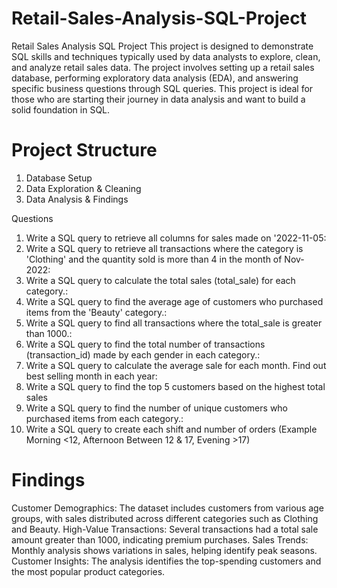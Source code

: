 # Retail-Sales-Analysis-SQL-Project
Retail Sales Analysis SQL Project
This project is designed to demonstrate SQL skills and techniques typically used by data analysts to explore, clean, and analyze retail sales data. The project involves setting up a retail sales database, performing exploratory data analysis (EDA), and answering specific business questions through SQL queries. This project is ideal for those who are starting their journey in data analysis and want to build a solid foundation in SQL.
# Project Structure
1. Database Setup
2. Data Exploration & Cleaning
3. Data Analysis & Findings

Questions
1. Write a SQL query to retrieve all columns for sales made on '2022-11-05:
2. Write a SQL query to retrieve all transactions where the category is 'Clothing' and the quantity sold is more than 4 in the month of Nov-2022:
3. Write a SQL query to calculate the total sales (total_sale) for each category.:
4. Write a SQL query to find the average age of customers who purchased items from the 'Beauty' category.:
5. Write a SQL query to find all transactions where the total_sale is greater than 1000.:
6. Write a SQL query to find the total number of transactions (transaction_id) made by each gender in each category.:
7. Write a SQL query to calculate the average sale for each month. Find out best selling month in each year:
8. Write a SQL query to find the top 5 customers based on the highest total sales
9. Write a SQL query to find the number of unique customers who purchased items from each category.:
10. Write a SQL query to create each shift and number of orders (Example Morning <12, Afternoon Between 12 & 17, Evening >17)

# Findings
Customer Demographics: The dataset includes customers from various age groups, with sales distributed across different categories such as Clothing and Beauty.
High-Value Transactions: Several transactions had a total sale amount greater than 1000, indicating premium purchases.
Sales Trends: Monthly analysis shows variations in sales, helping identify peak seasons.
Customer Insights: The analysis identifies the top-spending customers and the most popular product categories.
